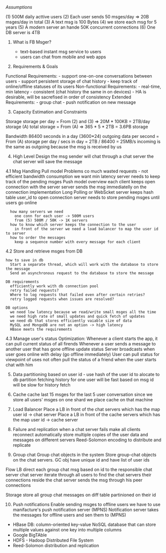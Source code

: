 *Assumptions*

(1) 500M daily acttive users
(2) Each user sends 50 msges/day => 20B msges/day in total
(3) A text msg is 100 Bytes
(4) we store each msg for 5 years
(5) A modern server an hande 50K concurrent connections
(6) One DB server is 4TB

1. What is FB Msger?
   - text-based instant msg service to users
   - users can chat from mobile and web apps

2. Requirements & Goals

  Functional Requirements:
    - support one-on-one conversations between users
    - support persistent storage of chat history
    - keep track of online/offline statuses of its users
  Non-functional Requirements:
    - real-time, min latency
    - consistent (chat history the same in on devices)
    - HA is desirable, will be sacrefised in order of consistency
  Extended Requirements:
    - group chat
    - push notification on new message

3. Capacity Estimation and Constraints

Storage
  storage per day = From (2) and (3) => 20M * 100KB = 2TB/day storage (A)
  total storage = From (A) => 365 * 5 * 2TB = 3.6PB storage

Bandwidth
  86400 seconds in a day (3600*24)
  outgoing  data per second = From (A) storage per day / secs in day = 2TB / 86400 = 25MB/s
  incoming is the same as outgoing because the msg is received by us

4. High Level Design
  the msg sender will chat through a chat server
  the chat server will save the message

  4.1 Msg Handling
    Pull model
      Problems
        co much wasted requests - not efficient bandwidth consumption
        we want min latency
        server needs to keep track of the pending msges
    Push model
      overview
        each client keeps open connection with the server
        server sends the msg immediatelly on the connection
      implementation
        Long Polling or WebScket
        server keeps hash table user_id to open connection
        server needs to store pending msges until users go online

      how many servers we need
        one conn for each user -> 500M users
        from (5) 500M / 50K -> 1K servers
      how to know which server keeps the connection to the user
        in front of the server we need a load balancer to map the user id to server
      how to order the messages
        keep a sequence number with every message for each client

  4.2 Store and retrieve msges from DB

    how to save in db
      Start a separate thread, which will work with the database to store the message
      Send an asynchronous request to the database to store the message

    DB requirements
      efficiently work with db connection pool
      retry failed requests?
      Where to log requests that failed even after certain retries?
      retry logged requests when issues are resolved?

    DB options
      we need low latency because we read/write small msges all the time
      we need high rate of small updates and quick fetch of updates
      we need db that stores efficiently vaiable size of data
      MySQL and MongoDB are not an option -> high latency
      HBase meets the requirements

  4.3 Manage user's status
    Optimization:
      Whenever a client starts the app, it can pull current status of all firends
      Whenever a user sends a message to another user that has gone offline update status
      Server broadcasts when user goes online with delay (go offline immediately)
      User can pull status for viewpoint of uses not often
      pull the status of a friend when the user starts chat with him

5. Data partitioning
    based on user id - use hash of the user id to alocate to db partition
      fetching history for one user will be fast
    based on msg id will be slow for history fetch

6. Cache
  cache last 15 msges for the last 5 user conversation
  since we store all users' msges on one shard we place cache on that machine

7. Load Balancer
    Place a LB in front of the chat servers which has the map user id -> chat server
    Place a LB in front of the cache servers which has the map user id -> cache server

8. Failure and replication
    when a chat server fails make all clients reconnect automatically
    store multiple copies of the user data and messages on different servers
    Reed-Solomon encoding to distribute and replicate

9. Group chat
  Group chat objects in the system
    Store group-chat objects on the chat servers.
    GC obj have unique id and have list of user ids

  Flow
    LB direct each group chat msg based on id to the responsible chat server
    chat server iterate through all users to find the chat servers their connections reside
    the chat server sends the msg through his peer connections

  Storage
    store all group chat messages on diff table partinioned on their id

10. Push notifications
    Enable sending msges to offline users
    we have to use manifacture's push notification server (MPNS)
    Notification server takes the messages for offline users and sen them to (MPNS)

* HBase DB: column-oriented key-value NoSQL database that
  can store multiple values against one key into multiple columns
* Google BigTAble
* HDFS - Hadoop Distributed File System
* Reed-Solomon distribution and replication
